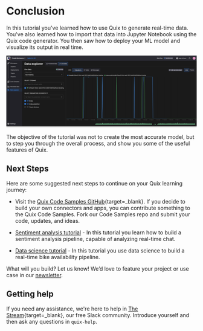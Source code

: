 # Conclusion

In this tutorial you've learned how to use Quix to generate real-time data. You've also learned how to import that data into Jupyter Notebook using the Quix code generator. You then saw how to deploy your ML model and visualize its output in real time.

![Data explorer](./images/visualize-result.png)

The objective of the tutorial was not to create the most accurate model, but to step you through the overall process, and show you some of the useful features of Quix.

## Next Steps

Here are some suggested next steps to continue on your Quix learning journey:

* Visit the [Quix Code Samples GitHub](https://github.com/quixio/quix-samples){target=_blank}. If you decide to build your own connectors and apps, you can contribute something to the Quix Code Samples. Fork our Code Samples repo and submit your code, updates, and ideas.

* [Sentiment analysis tutorial](../sentiment-analysis/index.md) - In this tutorial you learn how to build a sentiment analysis pipeline, capable of analyzing real-time chat.

* [Data science tutorial](../data-science/data-science.md) - In this tutorial you use data science to build a real-time bike availability pipeline.

What will you build? Let us know! We’d love to feature your project or use case in our [newsletter](https://www.quix.io/community/).

## Getting help

If you need any assistance, we're here to help in [The Stream](https://join.slack.com/t/stream-processing/shared_invite/zt-13t2qa6ea-9jdiDBXbnE7aHMBOgMt~8g){target=_blank}, our free Slack community. Introduce yourself and then ask any questions in `quix-help`.

